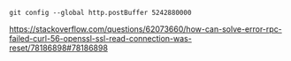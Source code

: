 `git config --global http.postBuffer 5242880000`

https://stackoverflow.com/questions/62073660/how-can-solve-error-rpc-failed-curl-56-openssl-ssl-read-connection-was-reset/78186898#78186898
